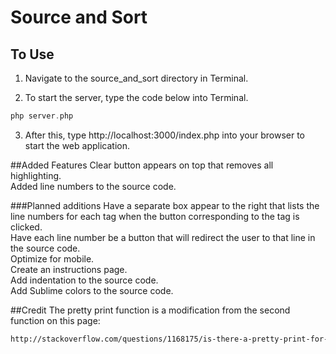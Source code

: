 # Source and Sort

## To Use

1. Navigate to the source_and_sort directory in Terminal.

2. To start the server, type the code below into Terminal. 

```php
php server.php 
```

3. After this, type http://localhost:3000/index.php into your browser to start the web application. 

##Added Features
Clear button appears on top that removes all highlighting. <br />
Added line numbers to the source code. <br />

###Planned additions 
Have a separate box appear to the right that lists the line numbers for each tag when the button corresponding to the tag is clicked. </br >
Have each line number be a button that will redirect the user to that line in the source code. <br />
Optimize for mobile. <br />
Create an instructions page. <br />
Add indentation to the source code. <br />
Add Sublime colors to the source code. <br />

##Credit
The pretty print function is a modification from the second function on this page: 
```html
http://stackoverflow.com/questions/1168175/is-there-a-pretty-print-for-php
```
